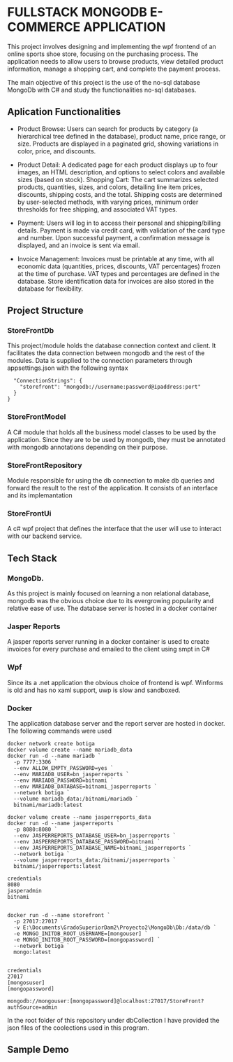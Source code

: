 # FULLSTACK MONGODB E-COMMERCE APPLICATION

This project involves designing and implementing the wpf frontend of an online sports shoe store, focusing on the purchasing process. 
The application needs to allow users to browse products,  view detailed product information, manage a shopping cart, and complete the payment process.

The main objective of this project is the use of the no-sql database MongoDb with C# and study the functionalities no-sql databases.

## Aplication Functionalities
- Product Browse: Users can search for products by category (a hierarchical tree defined in the database), product name, price range, or size. Products are displayed in a paginated grid, showing variations in color, price, and discounts.

- Product Detail: A dedicated page for each product displays up to four images, an HTML description, and options to select colors and available sizes (based on stock).
Shopping Cart: The cart summarizes selected products, quantities, sizes, and colors, detailing line item prices, discounts, shipping costs, and the total. Shipping costs are determined by user-selected methods, with varying prices, minimum order thresholds for free shipping, and associated VAT types.

- Payment: Users will log in to access their personal and shipping/billing details. Payment is made via credit card, with validation of the card type and number. Upon successful payment, a confirmation message is displayed, and an invoice is sent via email.

- Invoice Management: Invoices must be printable at any time, with all economic data (quantities, prices, discounts, VAT percentages) frozen at the time of purchase. VAT types and percentages are defined in the database. Store identification data for invoices are also stored in the database for flexibility.


## Project Structure

### StoreFrontDb
This project/module holds the database connection context and client. It facilitates the data connection between mongodb and the rest of the modules. Data is supplied to the connection parameters through appsettings.json
with the following syntax  
```{
  "ConnectionStrings": {
    "storefront": "mongodb://username:password@ipaddress:port"
  }
}
````

### StoreFrontModel
A C# module that holds all the business model classes to be used by the application. Since they are to be used by mongodb, they must be annotated with mongodb annotations depending on their purpose.

### StoreFrontRepository
Module responsible for using the db connection to make db queries and forward the result to the rest of the application. It consists of an interface and its implemantation

### StoreFrontUi
A c# wpf project that defines the interface that the user will use to interact with our backend service.


## Tech Stack
### MongoDb. 
As this project is mainly focused on learning a non relational database, mongodb was the obvious choice due to its evergrowing popularity and relative ease of use. The database server is hosted in a docker container

### Jasper Reports
A jasper reports server running in a docker container is used to create invoices for every purchase and emailed to the client using smpt in C#

### Wpf
Since its a .net application the obvious choice of frontend is wpf. Winforms is old and has no xaml support, uwp is slow and sandboxed. 

### Docker
The application database server and the report server are hosted in docker. The following commands were used

```
docker network create botiga
docker volume create --name mariadb_data
docker run -d --name mariadb `
  -p 7777:3306 `
  --env ALLOW_EMPTY_PASSWORD=yes `
  --env MARIADB_USER=bn_jasperreports `
  --env MARIADB_PASSWORD=bitnami `
  --env MARIADB_DATABASE=bitnami_jasperreports `
  --network botiga `
  --volume mariadb_data:/bitnami/mariadb `
  bitnami/mariadb:latest

docker volume create --name jasperreports_data
docker run -d --name jasperreports `
  -p 8080:8080 `
  --env JASPERREPORTS_DATABASE_USER=bn_jasperreports `
  --env JASPERREPORTS_DATABASE_PASSWORD=bitnami `
  --env JASPERREPORTS_DATABASE_NAME=bitnami_jasperreports `
  --network botiga `
  --volume jasperreports_data:/bitnami/jasperreports `
  bitnami/jasperreports:latest

credentials
8080
jasperadmin
bitnami


docker run -d --name storefront `
  -p 27017:27017 `
  -v E:\Documents\GradoSuperiorDam2\Proyecto2\MongoDb\Db:/data/db `
  -e MONGO_INITDB_ROOT_USERNAME=[mongouser] `
  -e MONGO_INITDB_ROOT_PASSWORD=[mongopassword] `
  --network botiga `
  mongo:latest


credentials
27017
[mongosuser]
[mongopassword]

mongodb://mongouser:[mongopassword]@localhost:27017/StoreFront?authSource=admin

```
In the root folder of this repository under dbCollection I have provided the json files of the coolections used in this program.

## Sample Demo



  
